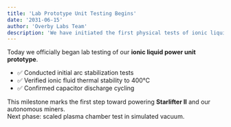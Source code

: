 ```yaml
---
title: 'Lab Prototype Unit Testing Begins'
date: '2031-06-15'
author: 'Overby Labs Team'
description: 'We have initiated the first physical tests of ionic liquid MHD reactor cores.'
---
```


Today we officially began lab testing of our **ionic liquid power unit prototype**.

- ✅ Conducted initial arc stabilization tests
- ✅ Verified ionic fluid thermal stability to 400°C
- ✅ Confirmed capacitor discharge cycling

This milestone marks the first step toward powering **Starlifter II** and our autonomous miners.  
Next phase: scaled plasma chamber test in simulated vacuum.

